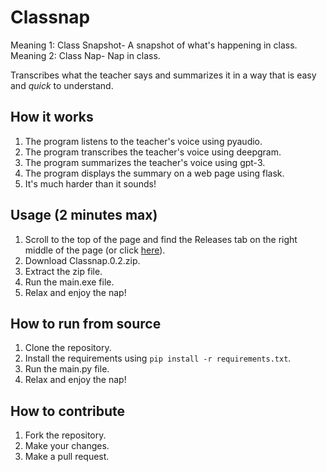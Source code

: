# Classnap

Meaning 1: Class Snapshot- A snapshot of what's happening in class.
Meaning 2: Class Nap- Nap in class.

Transcribes what the teacher says and summarizes it in a way that is easy and *quick* to understand.

## How it works
1. The program listens to the teacher's voice using pyaudio.
2. The program transcribes the teacher's voice using deepgram.
3. The program summarizes the teacher's voice using gpt-3.
4. The program displays the summary on a web page using flask.
5. It's much harder than it sounds!

## Usage (2 minutes max)
1. Scroll to the top of the page and find the Releases tab on the right middle of the page (or click [here](https://bit.ly/3I6QhTM)).
2. Download Classnap.0.2.zip.
3. Extract the zip file.
4. Run the main.exe file.
5. Relax and enjoy the nap!

## How to run from source
1. Clone the repository.
2. Install the requirements using `pip install -r requirements.txt`.
3. Run the main.py file.
4. Relax and enjoy the nap!

## How to contribute
1. Fork the repository.
2. Make your changes.
3. Make a pull request.
